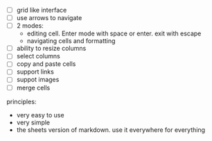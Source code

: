 - [ ] grid like interface
- [ ] use arrows to navigate
- [ ] 2 modes:
  - editing cell. Enter mode with space or enter. exit with escape
  - navigating cells and formatting
- [ ] ability to resize columns
- [ ] select columns
- [ ] copy and paste cells
- [ ] support links
- [ ] suppot images
- [ ] merge cells

principles:

- very easy to use
- very simple
- the sheets version of markdown. use it everywhere for everything
